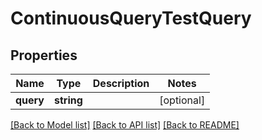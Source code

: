 # ContinuousQueryTestQuery

## Properties
Name | Type | Description | Notes
------------ | ------------- | ------------- | -------------
**query** | **string** |  | [optional] 

[[Back to Model list]](../README.md#documentation-for-models) [[Back to API list]](../README.md#documentation-for-api-endpoints) [[Back to README]](../README.md)


